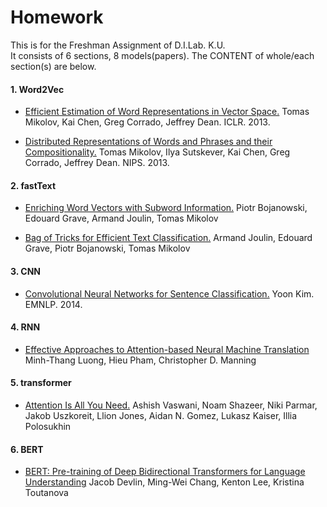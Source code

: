 # Homework
This is for the Freshman Assignment of D.I.Lab. K.U.  
It consists of 6 sections, 8 models(papers). The CONTENT of whole/each section(s) are below.

#### 1. Word2Vec
- [Efficient Estimation of Word Representations in Vector Space.](https://arxiv.org/abs/1301.3781)
Tomas Mikolov, Kai Chen, Greg Corrado, Jeffrey Dean. ICLR. 2013.

- [Distributed Representations of Words and Phrases and their Compositionality.](https://arxiv.org/abs/1310.4546)
Tomas Mikolov, Ilya Sutskever, Kai Chen, Greg Corrado, Jeffrey Dean. NIPS. 2013.

#### 2. fastText
- [Enriching Word Vectors with Subword Information.](https://arxiv.org/abs/1607.04606)
Piotr Bojanowski, Edouard Grave, Armand Joulin, Tomas Mikolov

- [Bag of Tricks for Efficient Text Classification.](https://arxiv.org/abs/1607.01759)
Armand Joulin, Edouard Grave, Piotr Bojanowski, Tomas Mikolov

#### 3. CNN
- [Convolutional Neural Networks for Sentence Classification.](https://arxiv.org/abs/1408.5882)
Yoon Kim. EMNLP. 2014.

#### 4. RNN
- [Effective Approaches to Attention-based Neural Machine Translation](https://arxiv.org/abs/1508.04025)
Minh-Thang Luong, Hieu Pham, Christopher D. Manning

#### 5. transformer
- [Attention Is All You Need.](https://arxiv.org/abs/1706.03762)
Ashish Vaswani, Noam Shazeer, Niki Parmar, Jakob Uszkoreit, Llion Jones, Aidan N. Gomez, Lukasz Kaiser, Illia Polosukhin

#### 6. BERT
- [BERT: Pre-training of Deep Bidirectional Transformers for Language Understanding](https://arxiv.org/abs/1810.04805)
Jacob Devlin, Ming-Wei Chang, Kenton Lee, Kristina Toutanova
